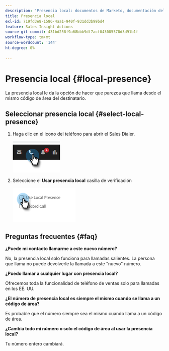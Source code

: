 ```yaml
---
description: 'Presencia local: documentos de Marketo, documentación del producto'
title: Presencia local
exl-id: 719fd3e8-1586-4aa1-940f-931dd3b99bd4
feature: Sales Insight Actions
source-git-commit: 431bd258f9a68bbb9df7acf043085578d3d91b1f
workflow-type: tm+mt
source-wordcount: '144'
ht-degree: 0%

---
```


# Presencia local {#local-presence}

La presencia local le da la opción de hacer que parezca que llama desde el mismo código de área del destinatario.

## Seleccionar presencia local {#select-local-presence}

1. Haga clic en el icono del teléfono para abrir el Sales Dialer.

   ![](assets/local-presence-1.png)

1. Seleccione el **Usar presencia local** casilla de verificación

   ![](assets/local-presence-2.png)

## Preguntas frecuentes {#faq}

**¿Puede mi contacto llamarme a este nuevo número?**

No, la presencia local solo funciona para llamadas salientes. La persona que llama no puede devolverle la llamada a este &quot;nuevo&quot; número.

**¿Puedo llamar a cualquier lugar con presencia local?**

Ofrecemos toda la funcionalidad de teléfono de ventas solo para llamadas en los EE. UU.

**¿El número de presencia local es siempre el mismo cuando se llama a un código de área?**

Es probable que el número siempre sea el mismo cuando llama a un código de área.

**¿Cambia todo mi número o solo el código de área al usar la presencia local?**

Tu número entero cambiará.
